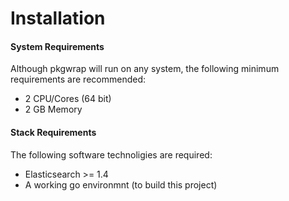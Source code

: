 Installation
============

#### System Requirements
Although pkgwrap will run on any system, the following minimum requirements are recommended:

- 2 CPU/Cores (64 bit)
- 2 GB Memory

#### Stack Requirements
The following software technoligies are required:

- Elasticsearch >= 1.4
- A working go environmnt (to build this project)
